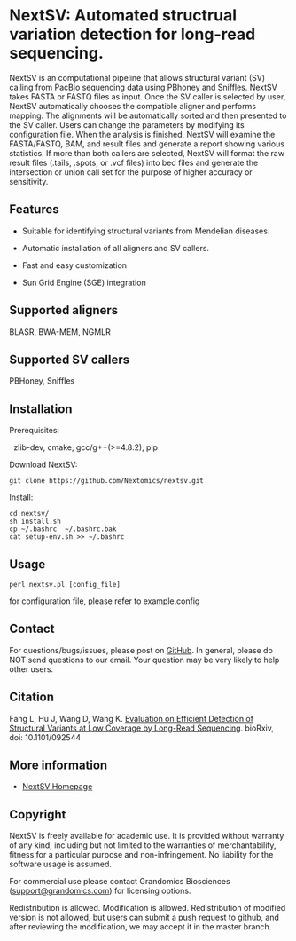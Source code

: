 # NextSV: Automated structrual variation detection for long-read sequencing.

NextSV is an computational pipeline that allows structural variant (SV) calling from PacBio sequencing data using PBhoney and Sniffles. NextSV takes FASTA or FASTQ files as input. Once the SV caller is selected by user, NextSV automatically chooses the compatible aligner and performs mapping. The alignments will be automatically sorted and then presented to the SV caller. Users can change the parameters by modifying its configuration file. When the analysis is finished, NextSV will examine the FASTA/FASTQ, BAM, and result files and generate a report showing various statistics. If more than both callers are selected, NextSV will format the raw result files (.tails, .spots, or .vcf files) into bed files and generate the intersection or union call set for the purpose of higher accuracy or sensitivity.

## Features

* Suitable for identifying structural variants from Mendelian diseases.

* Automatic installation of all aligners and SV callers.

* Fast and easy customization

* Sun Grid Engine (SGE) integration

## Supported aligners

   BLASR, BWA-MEM, NGMLR

## Supported SV callers

   PBHoney, Sniffles

## Installation

   Prerequisites:
   
   zlib-dev, cmake, gcc/g++(>=4.8.2), pip

   Download NextSV: 

   ```
   git clone https://github.com/Nextomics/nextsv.git
   ```

   Install:
   ```
   cd nextsv/
   sh install.sh
   cp ~/.bashrc  ~/.bashrc.bak
   cat setup-env.sh >> ~/.bashrc

   ```

## Usage
   ```
   perl nextsv.pl [config_file]
   ```
   for configuration file, please refer to example.config

## Contact

For questions/bugs/issues, please post on [GitHub](https://github.com/Nextomics/nextsv). In general, please do NOT send questions to our email. Your question may be very likely to help other users.

## Citation

Fang L, Hu J, Wang D, Wang K. [Evaluation on Efficient Detection of Structural Variants at Low Coverage by Long-Read Sequencing](http://biorxiv.org/content/early/2016/12/09/092544). bioRxiv, doi: 10.1101/092544

## More information

* [NextSV Homepage](https://github.com/Nextomics/nextsv)

## Copyright

NextSV is freely available for academic use. It is provided without warranty of any kind, including but not limited to the warranties of merchantability, fitness for a particular purpose and non-infringement. No liability for the software usage is assumed.

For commercial use please contact Grandomics Biosciences (support@grandomics.com) for licensing options. 

Redistribution is allowed. Modification is allowed. Redistribution of modified version is not allowed, but users can submit a push request to github, and after reviewing the modification, we may accept it in the master branch.

